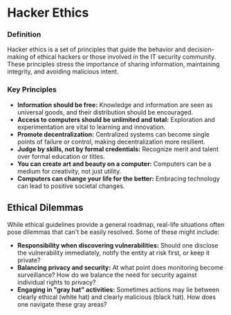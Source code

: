 # Hacker Ethics

### Definition

Hacker ethics is a set of principles that guide the behavior and decision-making of ethical hackers or those involved in the IT security community. These principles stress the importance of sharing information, maintaining integrity, and avoiding malicious intent.

### Key Principles

- **Information should be free:** Knowledge and information are seen as universal goods, and their distribution should be encouraged.
- **Access to computers should be unlimited and total:** Exploration and experimentation are vital to learning and innovation.
- **Promote decentralization:** Centralized systems can become single points of failure or control, making decentralization more resilient.
- **Judge by skills, not by formal credentials:** Recognize merit and talent over formal education or titles.
- **You can create art and beauty on a computer:** Computers can be a medium for creativity, not just utility.
- **Computers can change your life for the better:** Embracing technology can lead to positive societal changes.

## Ethical Dilemmas

While ethical guidelines provide a general roadmap, real-life situations often pose dilemmas that can't be easily resolved. Some of these might include:

- **Responsibility when discovering vulnerabilities:** Should one disclose the vulnerability immediately, notify the entity at risk first, or keep it private?
- **Balancing privacy and security:** At what point does monitoring become surveillance? How do we balance the need for security against individual rights to privacy?
- **Engaging in "gray hat" activities:** Sometimes actions may lie between clearly ethical (white hat) and clearly malicious (black hat). How does one navigate these gray areas?
